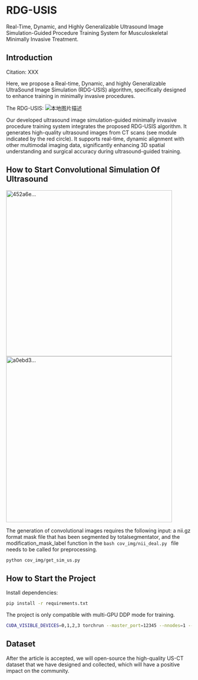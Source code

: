 # RDG-USIS
Real-Time, Dynamic, and Highly Generalizable Ultrasound Image Simulation-Guided Procedure  Training System for Musculoskeletal Minimally Invasive Treatment. 

## Introduction
Citation: XXX

Here, we propose a Real-time, Dynamic, and highly Generalizable UltraSound Image Simulation (RDG-USIS) algorithm, specifically designed to enhance training in minimally invasive procedures.

The RDG-USIS:
![本地图片描述](Figures/Fig1.bmp)

Our developed ultrasound image simulation-guided minimally invasive procedure training system integrates the proposed RDG-USIS algorithm. It generates high-quality ultrasound images from CT scans (see module indicated by the red circle). It supports real-time, dynamic alignment with other multimodal imaging data, significantly enhancing 3D spatial understanding and surgical accuracy during ultrasound-guided training. 

## How to Start Convolutional Simulation Of Ultrasound
<img width="450" alt="452a6e..." src="https://github.com/user-attachments/assets/691ee41b-b300-4b8a-99a7-8f6c873aa186"/>
<img width="450" alt="a0ebd3..." src="https://github.com/user-attachments/assets/ddc890e6-f153-4f04-a64d-740460249d3e"/>

The generation of convolutional images requires the following input: a nii.gz format mask file that has been segmented by totalsegmentator, and the modification_mask_label function in the ```bash cov_img/nii_deal.py ``` file needs to be called for preprocessing.

```bash
python cov_img/get_sim_us.py
```

## How to Start the Project
Install dependencies:
```bash
pip install -r requirements.txt
```

The project is only compatible with multi-GPU DDP mode for training.
```bash
CUDA_VISIBLE_DEVICES=0,1,2,3 torchrun --master_port=12345 --nnodes=1 --nproc_per_node=4 train.py  --dataroot ./datasets/test --name test --model cycle_gan --use_distributed  --lambda_ssim 5
```

## Dataset
After the article is accepted, we will open-source the high-quality US-CT dataset that we have designed and collected, which will have a positive impact on the community.

